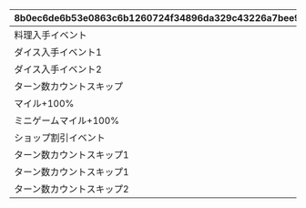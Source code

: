 |8b0ec6de6b53e0863c6b1260724f34896da329c43226a7bee9159d1aaac6a492|83d575c01e6fb8c0ddfe462624c93cde6579fa4732109f8c3d39c9fb19990768|50696fae5481d4c372ec9e1da52bc344a3bbcd58b58a2c466bc3cf7e0ca209cd|efce1d767a0d629d1ba2a42034a221c4ccdadb391f0c4f92baa0786fdbf5388e|3d7dc7d55a4c7509050d9b23e275973558fc463bb27d6eaf23ecfe8633109343|994933a8f6cef03505f22c720114a6da8de55442542aba6b3e3fe2633748cba2|e9c62f2d5a5a0d6e625d708816a62138c532b08dd27b7bd148d20c29adf1713b|
| --- | --- | --- | --- | --- | --- | --- |
|料理入手イベント|1|0|0|3|1|0|
|ダイス入手イベント1|2|0|0|1|2|0|
|ダイス入手イベント2|3|0|0|2|2|0|
|ターン数カウントスキップ|4|0|1|0|3|3|
|マイル+100%|5|1|0|100|4|2|
|ミニゲームマイル+100%|6|1|0|100|5|2|
|ショップ割引イベント|7|1|0|300|6|3|
|ターン数カウントスキップ1|98001|0|2|0|3|3|
|ターン数カウントスキップ1|98011|0|1|0|3|3|
|ターン数カウントスキップ2|98012|0|2|0|3|3|